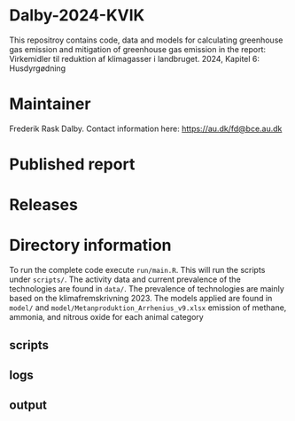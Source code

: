 # Dalby-2024-KVIK
This repositroy contains code, data and models for calculating greenhouse gas emission and mitigation of greenhouse gas emission in the report:
Virkemidler til reduktion af klimagasser i landbruget. 2024, Kapitel 6: Husdyrgødning  

# Maintainer
Frederik Rask Dalby.
Contact information here: <https://au.dk/fd@bce.au.dk>

# Published report

# Releases

# Directory information
To run the complete code execute `run/main.R`. This will run the scripts under `scripts/`. The activity data and current prevalence of the technologies are found in `data/`. The prevalence of technologies are mainly based on the klimafremskrivning 2023. 
The models applied are found in `model/` and `model/Metanproduktion_Arrhenius_v9.xlsx` emission of methane, ammonia, and nitrous oxide for each animal category

## scripts

## logs

## output







